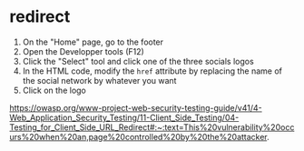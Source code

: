 # redirect

1. On the "Home" page, go to the footer
2. Open the Developper tools (F12)
3. Click the "Select" tool and click one of the three socials logos
4. In the HTML code, modify the `href` attribute by replacing the name of the social network by whatever you want
5. Click on the logo

https://owasp.org/www-project-web-security-testing-guide/v41/4-Web_Application_Security_Testing/11-Client_Side_Testing/04-Testing_for_Client_Side_URL_Redirect#:~:text=This%20vulnerability%20occurs%20when%20an,page%20controlled%20by%20the%20attacker.